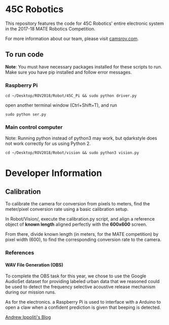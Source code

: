 # 45C Robotics

This repository features the code for 45C Robotics' entire electronic system in the 2017-18 MATE Robotics Competition. 

For more information about our team, please visit [camsrov.com](http://camsrov.com).

## To run code

**Note**: You must have necessary packages installed for these scripts to run. Make sure you have pip installed and follow error messages.

### Raspberry Pi

`cd ~/Desktop/ROV2018/Robot/45C_Pi && sudo python driver.py`

open another terminal window (Ctrl+Shift+T), and run 

`sudo python ser.py`

### Main control computer

Note: Running python instead of python3 may work, but qdarkstyle does not work correctly for us using Python 2.

`cd ~/Desktop/ROV2018/Robot/vision && sudo python3 vision.py`

# Developer Information

## Calibration

To calibrate the camera for conversion from pixels to meters, find the meter/pixel conversion rate using a basic calibration setup.

In Robot/Vision/, execute the calibration.py script, and align a reference object of **known length** aligned perfectly with the **600x600** screen.

From there, divide known length (in meters, for the MATE competition) by pixel width (600), to find the corresponding conversion rate to the camera.

### References

#### WAV File Generation (OBS)

To complete the OBS task for this year, we chose to use the Google AudioSet dataset for providing labeled urban data that we reasoned could be used to detect the frequency selective acoustive release mechanism during our mission runs.

As for the electronics. a Raspberry Pi is used to interface with a Arduino to open a claw when a confident prediction is given that beeping is detected.

[Andrew Ippoliti's Blog](http://blog.acipo.com/wave-generation-in-python/)
